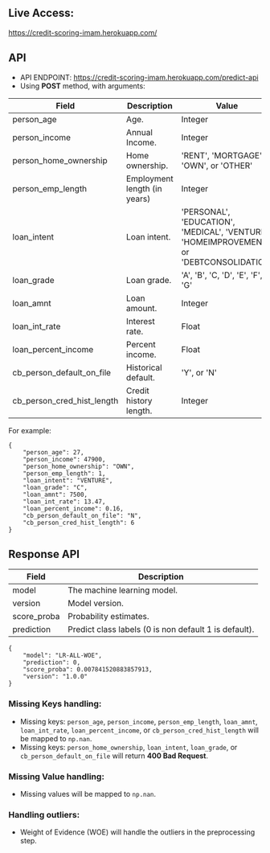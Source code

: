 ## Live Access:
https://credit-scoring-imam.herokuapp.com/

## API
- API ENDPOINT: https://credit-scoring-imam.herokuapp.com/predict-api
- Using **POST** method, with arguments:

Field | Description | Value
------|-------------|------
person_age | Age. | Integer
person_income | Annual Income. | Integer 
person_home_ownership | Home ownership. | 'RENT', 'MORTGAGE', 'OWN', or 'OTHER'
person_emp_length | Employment length (in years) | Integer
loan_intent | Loan intent. | 'PERSONAL', 'EDUCATION', 'MEDICAL', 'VENTURE', 'HOMEIMPROVEMENT', or 'DEBTCONSOLIDATION'
loan_grade | Loan grade. | 'A', 'B', 'C, 'D', 'E', 'F', or 'G'
loan_amnt | Loan amount. | Integer
loan_int_rate | Interest rate. | Float
loan_percent_income | Percent income. | Float
cb_person_default_on_file | Historical default. | 'Y', or 'N'
cb_person_cred_hist_length | Credit history length. | Integer

For example:

```
{
    "person_age": 27,
    "person_income": 47900,
    "person_home_ownership": "OWN",
    "person_emp_length": 1,
    "loan_intent": "VENTURE",
    "loan_grade": "C",
    "loan_amnt": 7500,
    "loan_int_rate": 13.47,
    "loan_percent_income": 0.16,
    "cb_person_default_on_file": "N",
    "cb_person_cred_hist_length": 6
}
```

## Response API
Field | Description
------|------------
model | The machine learning model.
version | Model version.
score_proba | Probability estimates.
prediction | Predict class labels (0 is non default 1 is default).

```
{
    "model": "LR-ALL-WOE",
    "prediction": 0,
    "score_proba": 0.007841520883857913,
    "version": "1.0.0"
}
```

### Missing Keys handling:
- Missing keys: `person_age`, `person_income`, `person_emp_length`, `loan_amnt`, `loan_int_rate`, `loan_percent_income`, or `cb_person_cred_hist_length` will be mapped to `np.nan`.
- Missing keys: `person_home_ownership`, `loan_intent`, `loan_grade`, or `cb_person_default_on_file` will return **400 Bad Request**.

### Missing Value handling:
- Missing values will be mapped to `np.nan`.

### Handling outliers:
- Weight of Evidence (WOE) will handle the outliers in the preprocessing step.
